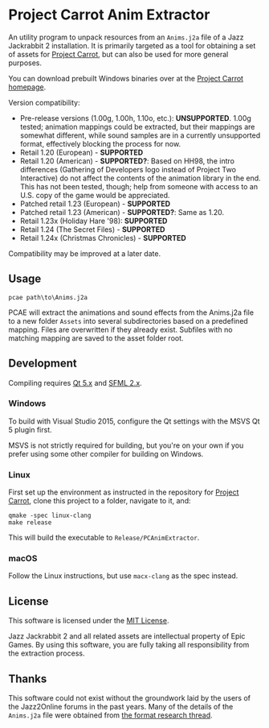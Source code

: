 # Project Carrot Anim Extractor

An utility program to unpack resources from an `Anims.j2a` file of a
Jazz Jackrabbit 2 installation. It is primarily targeted as a tool for obtaining a
set of assets for [Project Carrot](https://github.com/soulweaver91/project-carrot),
but can also be used for more general purposes.

You can download prebuilt Windows binaries over at the 
[Project Carrot homepage](https://carrot.soulweaver.fi/).

Version compatibility:

* Pre-release versions (1.00g, 1.00h, 1.10o, etc.): **UNSUPPORTED**.
  1.00g tested; animation mappings could be extracted, but their mappings are
  somewhat different, while sound samples are in a currently unsupported format,
  effectively blocking the process for now.
* Retail 1.20 (European) - **SUPPORTED**
* Retail 1.20 (American) - **SUPPORTED?**: Based on HH98, the intro differences
  (Gathering of Developers logo instead of Project Two Interactive) do not
  affect the contents of the animation library in the end. This has not been
  tested, though; help from someone with access to an U.S. copy of the game would
  be appreciated.
* Patched retail 1.23 (European) - **SUPPORTED**
* Patched retail 1.23 (American) - **SUPPORTED?**: Same as 1.20.
* Retail 1.23x (Holiday Hare '98): **SUPPORTED**
* Retail 1.24 (The Secret Files) - **SUPPORTED**
* Retail 1.24x (Christmas Chronicles) - **SUPPORTED**

Compatibility may be improved at a later date.

## Usage

```
pcae path\to\Anims.j2a
```

PCAE will extract the animations and sound effects from the Anims.j2a file to a new
folder `Assets` into several subdirectories based on a predefined mapping.
Files are overwritten if they already exist. Subfiles with no matching
mapping are saved to the asset folder root.

## Development

Compiling requires [Qt 5.x](http://www.qt.io/download/) and [SFML 2.x](http://www.sfml-dev.org/download.php).

### Windows

To build with Visual Studio 2015, configure the Qt settings with the MSVS Qt 5 plugin first.

MSVS is not strictly required for building, but you're on your own if you prefer using some other
compiler for building on Windows.

### Linux

First set up the environment as instructed in the repository for
[Project Carrot](https://github.com/soulweaver91/project-carrot), clone this project
to a folder, navigate to it, and:

```shell
qmake -spec linux-clang
make release
```

This will build the executable to `Release/PCAnimExtractor`.

### macOS

Follow the Linux instructions, but use `macx-clang` as the spec instead.

## License
This software is licensed under the [MIT License](https://opensource.org/licenses/MIT).

Jazz Jackrabbit 2 and all related assets are intellectual property of Epic Games.
By using this software, you are fully taking all responsibility from the extraction
process.

## Thanks
This software could not exist without the groundwork laid by the users of the Jazz2Online
forums in the past years. Many of the details of the `Anims.j2a` file were obtained from
[the format research thread](http://www.jazz2online.com/jcf/showthread.php?t=15059).